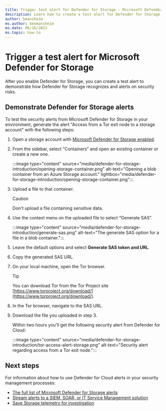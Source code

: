 ```yaml
---
title: Trigger test alert for Defender for Storage - Microsoft Defender for Cloud
description: Learn how to create a test alert for Defender for Storage.
author: bmansheim
ms.author: benmansheim
ms.date: 06/16/2022
ms.topic: how-to
---
```


# Trigger a test alert for Microsoft Defender for Storage

After you enable Defender for Storage, you can create a test alert to demonstrate how Defender for Storage recognizes and alerts on security risks.

## Demonstrate Defender for Storage alerts

To test the security alerts from Microsoft Defender for Storage in your environment, generate the alert "Access from a Tor exit node to a storage account" with the following steps:

1. Open a storage account with [Microsoft Defender for Storage enabled](../../storage/common/azure-defender-storage-configure.md#set-up-microsoft-defender-for-cloud).
1. From the sidebar, select “Containers” and open an existing container or create a new one.

    :::image type="content" source="media/defender-for-storage-introduction/opening-storage-container.png" alt-text="Opening a blob container from an Azure Storage account." lightbox="media/defender-for-storage-introduction/opening-storage-container.png":::

1. Upload a file to that container.

    > [!CAUTION]
    > Don't upload a file containing sensitive data.

1. Use the context menu on the uploaded file to select “Generate SAS”.

    :::image type="content" source="media/defender-for-storage-introduction/generate-sas.png" alt-text="The generate SAS option for a file in a blob container.":::

1. Leave the default options and select **Generate SAS token and URL**.

1. Copy the generated SAS URL.

1. On your local machine, open the Tor browser.

    > [!TIP]
    > You can download Tor from the Tor Project site [https://www.torproject.org/download/](https://www.torproject.org/download/).

1. In the Tor browser, navigate to the SAS URL.

1. Download the file you uploaded in step 3.

    Within two hours you'll get the following security alert from Defender for Cloud:

    :::image type="content" source="media/defender-for-storage-introduction/tor-access-alert-storage.png" alt-text="Security alert regarding access from a Tor exit node.":::

## Next steps

For information about how to use Defender for Cloud alerts in your security management processes: 

- [The full list of Microsoft Defender for Storage alerts](alerts-reference.md#alerts-azurestorage)
- [Stream alerts to a SIEM, SOAR, or IT Service Management solution](export-to-siem.md)
- [Save Storage telemetry for investigation](../azure-monitor/essentials/diagnostic-settings.md)
